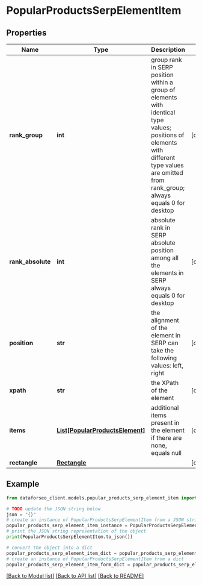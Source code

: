 # PopularProductsSerpElementItem


## Properties

Name | Type | Description | Notes
------------ | ------------- | ------------- | -------------
**rank_group** | **int** | group rank in SERP position within a group of elements with identical type values; positions of elements with different type values are omitted from rank_group; always equals 0 for desktop | [optional] 
**rank_absolute** | **int** | absolute rank in SERP absolute position among all the elements in SERP always equals 0 for desktop | [optional] 
**position** | **str** | the alignment of the element in SERP can take the following values: left, right | [optional] 
**xpath** | **str** | the XPath of the element | [optional] 
**items** | [**List[PopularProductsElement]**](PopularProductsElement.md) | additional items present in the element if there are none, equals null | [optional] 
**rectangle** | [**Rectangle**](Rectangle.md) |  | [optional] 

## Example

```python
from dataforseo_client.models.popular_products_serp_element_item import PopularProductsSerpElementItem

# TODO update the JSON string below
json = "{}"
# create an instance of PopularProductsSerpElementItem from a JSON string
popular_products_serp_element_item_instance = PopularProductsSerpElementItem.from_json(json)
# print the JSON string representation of the object
print(PopularProductsSerpElementItem.to_json())

# convert the object into a dict
popular_products_serp_element_item_dict = popular_products_serp_element_item_instance.to_dict()
# create an instance of PopularProductsSerpElementItem from a dict
popular_products_serp_element_item_form_dict = popular_products_serp_element_item.from_dict(popular_products_serp_element_item_dict)
```
[[Back to Model list]](../README.md#documentation-for-models) [[Back to API list]](../README.md#documentation-for-api-endpoints) [[Back to README]](../README.md)


